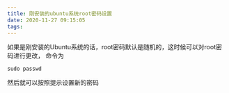 ```yaml
---
title: 刚安装的ubuntu系统root密码设置
date: 2020-11-27 09:15:05
tags:
---
```



如果是刚安装的Ubuntu系统的话，root密码默认是随机的，这时候可以对root密码进行更改，
命令为
```
sudo passwd
```
然后就可以按照提示设置新的密码


